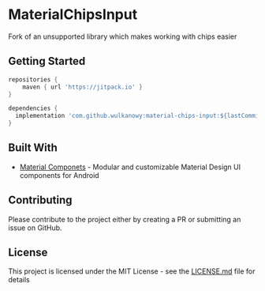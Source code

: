 # MaterialChipsInput

Fork of an unsupported library which makes working with chips easier

## Getting Started

```groovy
repositories {
    maven { url 'https://jitpack.io' }
}
```

```groovy
dependencies {
  implementation 'com.github.wulkanowy:material-chips-input:${lastCommitHash}'
}
```

## Built With

* [Material Componets](https://github.com/material-components/material-components-android) - Modular and customizable Material Design UI components for Android

## Contributing

Please contribute to the project either by creating a PR or submitting an issue on GitHub.

## License

This project is licensed under the MIT License - see the [LICENSE.md](LICENSE.md) file for details